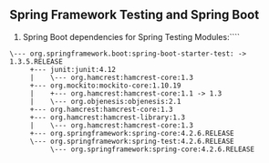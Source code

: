 Spring Framework Testing and Spring Boot
----

1. Spring Boot dependencies for Spring Testing Modules:````
```
\--- org.springframework.boot:spring-boot-starter-test: -> 1.3.5.RELEASE
     +--- junit:junit:4.12
     |    \--- org.hamcrest:hamcrest-core:1.3
     +--- org.mockito:mockito-core:1.10.19
     |    +--- org.hamcrest:hamcrest-core:1.1 -> 1.3
     |    \--- org.objenesis:objenesis:2.1
     +--- org.hamcrest:hamcrest-core:1.3
     +--- org.hamcrest:hamcrest-library:1.3
     |    \--- org.hamcrest:hamcrest-core:1.3
     +--- org.springframework:spring-core:4.2.6.RELEASE
     \--- org.springframework:spring-test:4.2.6.RELEASE
          \--- org.springframework:spring-core:4.2.6.RELEASE
```
